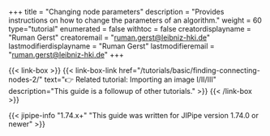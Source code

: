 +++
title = "Changing node parameters"
description = "Provides instructions on how to change the parameters of an algorithm."
weight = 60
type="tutorial"
enumerated = false
withtoc = false
creatordisplayname = "Ruman Gerst"
creatoremail = "ruman.gerst@leibniz-hki.de"
lastmodifierdisplayname = "Ruman Gerst"
lastmodifieremail = "ruman.gerst@leibniz-hki.de"
+++

{{< link-box >}}
    {{< link-box-link href="/tutorials/basic/finding-connecting-nodes-2/" text="👉 Related tutorial: Importing an image I/II/III" description="This guide is a followup of other tutorials." >}}
{{< /link-box >}}

{{< jipipe-info "1.74.x+" "This guide was written for JIPipe version 1.74.0 or newer" >}}